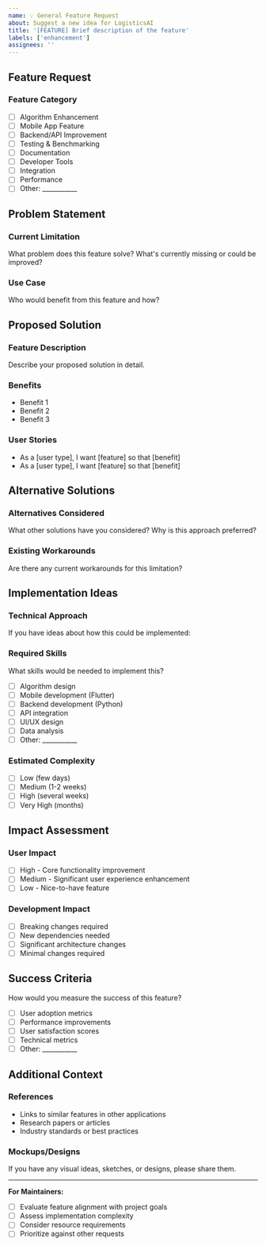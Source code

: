 ```yaml
---
name: 💡 General Feature Request
about: Suggest a new idea for LogisticsAI
title: '[FEATURE] Brief description of the feature'
labels: ['enhancement']
assignees: ''
---
```


## Feature Request

### Feature Category
- [ ] Algorithm Enhancement
- [ ] Mobile App Feature
- [ ] Backend/API Improvement
- [ ] Testing & Benchmarking
- [ ] Documentation
- [ ] Developer Tools
- [ ] Integration
- [ ] Performance
- [ ] Other: ___________

## Problem Statement

### Current Limitation
What problem does this feature solve? What's currently missing or could be improved?

### Use Case
Who would benefit from this feature and how?

## Proposed Solution

### Feature Description
Describe your proposed solution in detail.

### Benefits
- Benefit 1
- Benefit 2
- Benefit 3

### User Stories
- As a [user type], I want [feature] so that [benefit]
- As a [user type], I want [feature] so that [benefit]

## Alternative Solutions

### Alternatives Considered
What other solutions have you considered? Why is this approach preferred?

### Existing Workarounds
Are there any current workarounds for this limitation?

## Implementation Ideas

### Technical Approach
If you have ideas about how this could be implemented:

### Required Skills
What skills would be needed to implement this?
- [ ] Algorithm design
- [ ] Mobile development (Flutter)
- [ ] Backend development (Python)
- [ ] API integration
- [ ] UI/UX design
- [ ] Data analysis
- [ ] Other: ___________

### Estimated Complexity
- [ ] Low (few days)
- [ ] Medium (1-2 weeks)  
- [ ] High (several weeks)
- [ ] Very High (months)

## Impact Assessment

### User Impact
- [ ] High - Core functionality improvement
- [ ] Medium - Significant user experience enhancement
- [ ] Low - Nice-to-have feature

### Development Impact
- [ ] Breaking changes required
- [ ] New dependencies needed
- [ ] Significant architecture changes
- [ ] Minimal changes required

## Success Criteria

How would you measure the success of this feature?
- [ ] User adoption metrics
- [ ] Performance improvements
- [ ] User satisfaction scores
- [ ] Technical metrics
- [ ] Other: ___________

## Additional Context

### References
- Links to similar features in other applications
- Research papers or articles
- Industry standards or best practices

### Mockups/Designs
If you have any visual ideas, sketches, or designs, please share them.

---

**For Maintainers:**
- [ ] Evaluate feature alignment with project goals
- [ ] Assess implementation complexity
- [ ] Consider resource requirements
- [ ] Prioritize against other requests
